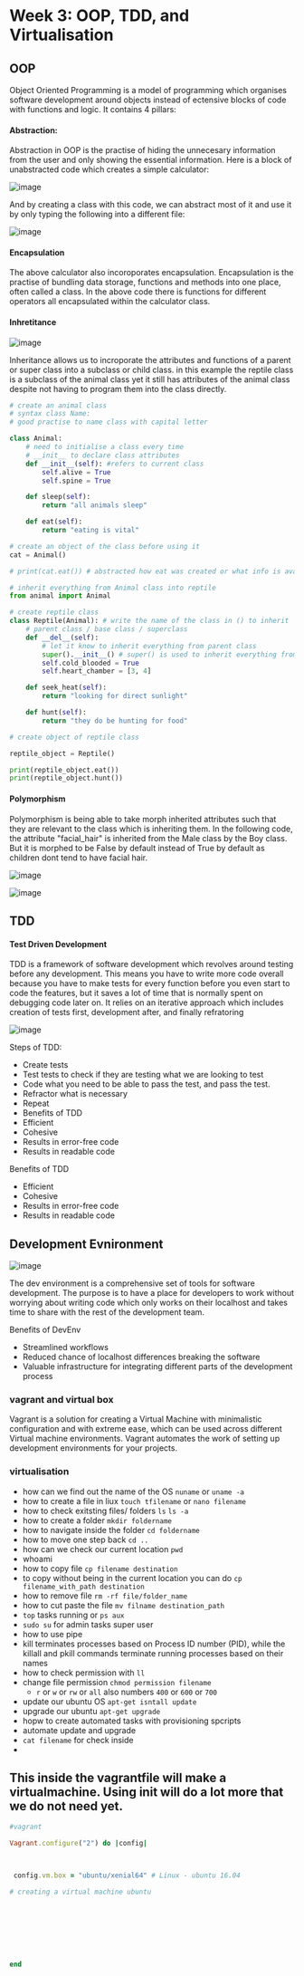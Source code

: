 # Week 3: OOP, TDD, and Virtualisation

## OOP
Object Oriented Programming is a model of programming which organises software development around objects instead of 
ectensive blocks of code with functions and logic. It contains 4 pillars:

#### Abstraction:

Abstraction in OOP is the practise of hiding the unnecesary information from the user and only showing the essential information.
Here is a block of unabstracted code which creates a simple calculator:

![image](https://user-images.githubusercontent.com/110176257/184597491-be9f610b-f207-46f2-a7ef-2c2680a8e576.png)

And by creating a class with this code, we can abstract most of it and use it by only typing the following into a different file:

![image](https://user-images.githubusercontent.com/110176257/184597608-f6394df4-e802-4811-890d-c84949faff7d.png)

#### Encapsulation

The above calculator also incoroporates encapsulation. Encapsulation is the practise of bundling data storage, functions and methods into one place, often called a class. In the above code there is functions for different operators all encapsulated within the calculator class.

#### Inhretitance

![image](https://user-images.githubusercontent.com/110176257/184598801-d6929029-5b18-4126-bff9-c72a0d552c5e.png)

Inheritance allows us to incroporate the attributes and functions of a parent or super class into a subclass or child class.
in this example the reptile class is a subclass of the animal class yet it still has attributes of the animal class despite not having to program them into the class directly.

```python
# create an animal class
# syntax class Name:
# good practise to name class with capital letter

class Animal:
    # need to initialise a class every time
    # __init__ to declare class attributes
    def __init__(self): #refers to current class
        self.alive = True
        self.spine = True

    def sleep(self):
        return "all animals sleep"

    def eat(self):
        return "eating is vital"

# create an object of the class before using it
cat = Animal()

# print(cat.eat()) # abstracted how eat was created or what info is available
```
```python
# inherit everything from Animal class into reptile
from animal import Animal

# create reptile class
class Reptile(Animal): # write the name of the class in () to inherit
    # parent class / base class / superclass
    def __del__(self):
        # let it know to inherit everything from parent class
        super().__init__() # super() is used to inherit everything from parent class
        self.cold_blooded = True
        self.heart_chamber = [3, 4]

    def seek_heat(self):
        return "looking for direct sunlight"

    def hunt(self):
        return "they do be hunting for food"

# create object of reptile class

reptile_object = Reptile()

print(reptile_object.eat())
print(reptile_object.hunt())

```


#### Polymorphism
Polymorphism is being able to take morph inherited attributes such that they are relevant to the class which is inheriting them.
In the following code, the attribute "facial_hair" is inherited from the Male class by the Boy class. But it is morphed to be False by default instead of True by default as children dont tend to have facial hair.

![image](https://user-images.githubusercontent.com/110176257/184599210-f8e91b3d-20cd-4730-873b-939e53a658d7.png)

![image](https://user-images.githubusercontent.com/110176257/184599223-a2832519-b0be-4b73-a72a-b8ee3722399a.png)


## TDD
#### Test Driven Development

TDD is a framework of software development which revolves around testing before any development. This means you have to write more code overall because you have to make tests for every function before you even start to code the features, but it saves a lot of time that is normally spent on debugging code later on. It relies on an iterative approach which includes creation of tests first, development after, and finally refratoring

![image](https://user-images.githubusercontent.com/110176257/184599965-d852081c-8b8a-4681-b854-4558d6d2c011.png)

Steps of TDD:
- Create tests
- Test tests to check if they are testing what we are looking to test
- Code what you need to be able to pass the test, and pass the test.
- Refractor what is necessary
- Repeat
- Benefits of TDD
- Efficient
- Cohesive
- Results in error-free code
- Results in readable code


Benefits of TDD
- Efficient
- Cohesive
- Results in error-free code
- Results in readable code


## Development Evnironment

![image](https://user-images.githubusercontent.com/110176257/184600589-78c80dcf-3286-4f95-9122-98d292bbb535.png)

The dev environment is a comprehensive set of tools for software development. The purpose is to have a place for developers to work 
without worrying about writing code which only works on their localhost and takes time to share with the rest of the development team.

Benefits of DevEnv
- Streamlined workflows
- Reduced chance of localhost differences breaking the software
- Valuable infrastructure for integrating different parts of the development process

### vagrant and virtual box
Vagrant is a solution for creating a Virtual Machine with minimalistic configuration and with extreme ease, which can be used across different Virtual machine environments. Vagrant automates the work of setting up development environments for your projects.

### virtualisation


- how can we find out the name of the OS `nuname` or `uname -a`
- how to create a file in liux `touch tfilename` or `nano filename`
- how to check exitsting files/ folders `ls` `ls -a`
- how to create a folder `mkdir foldername`
- how to navigate inside the folder `cd foldername`
- how to move one step back `cd ..`
- how can we check our current location `pwd`
- whoami
- how to copy file `cp filename destination`
- to copy without being in the current location you can do `cp filename_with_path destination`
- how to remove file `rm -rf file/folder_name`
- how to cut paste the file `mv filname destination_path`
- `top` tasks running or `ps aux`
- `sudo su` for admin tasks super user
- how to use pipe 
- kill terminates processes based on Process ID number (PID), while the killall and pkill commands terminate running processes based on their names
- how to check permission with `ll`
- change file permission `chmod permission filename`
  - `r` or `w` or `rw` or `all` also numbers `400` or `600` or `700`
- update our ubuntu OS `apt-get isntall update`
- upgrade our ubuntu `apt-get upgrade`
- hopw to create automated tasks with provisioning spcripts
- automate update and upgrade
- `cat filename` for check inside
- 

## This inside the vagrantfile will make a virtualmachine. Using init will do a lot more that we do not need yet.
```ruby
#vagrant

Vagrant.configure("2") do |config|



 config.vm.box = "ubuntu/xenial64" # Linux - ubuntu 16.04

# creating a virtual machine ubuntu 



 




end
```
